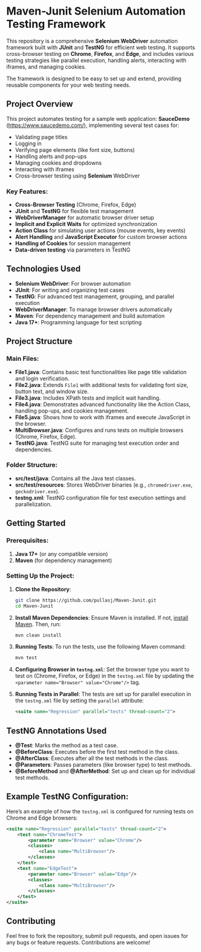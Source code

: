 # **Maven-Junit Selenium Automation Testing Framework**

This repository is a comprehensive **Selenium WebDriver** automation framework built with **JUnit** and **TestNG** for efficient web testing. It supports cross-browser testing on **Chrome**, **Firefox**, and **Edge**, and includes various testing strategies like parallel execution, handling alerts, interacting with iframes, and managing cookies.

The framework is designed to be easy to set up and extend, providing reusable components for your web testing needs.

## **Project Overview**

This project automates testing for a sample web application: **SauceDemo** (https://www.saucedemo.com/), implementing several test cases for:
- Validating page titles
- Logging in
- Verifying page elements (like font size, buttons)
- Handling alerts and pop-ups
- Managing cookies and dropdowns
- Interacting with iframes
- Cross-browser testing using **Selenium** WebDriver

### **Key Features:**
- **Cross-Browser Testing** (Chrome, Firefox, Edge)
- **JUnit** and **TestNG** for flexible test management
- **WebDriverManager** for automatic browser driver setup
- **Implicit and Explicit Waits** for optimized synchronization
- **Action Class** for simulating user actions (mouse events, key events)
- **Alert Handling** and **JavaScript Executor** for custom browser actions
- **Handling of Cookies** for session management
- **Data-driven testing** via parameters in TestNG

## **Technologies Used**

- **Selenium WebDriver**: For browser automation
- **JUnit**: For writing and organizing test cases
- **TestNG**: For advanced test management, grouping, and parallel execution
- **WebDriverManager**: To manage browser drivers automatically
- **Maven**: For dependency management and build automation
- **Java 17+**: Programming language for test scripting

## **Project Structure**

### **Main Files:**
- **File1.java**: Contains basic test functionalities like page title validation and login verification.
- **File2.java**: Extends `File1` with additional tests for validating font size, button text, and window size.
- **File3.java**: Includes XPath tests and implicit wait handling.
- **File4.java**: Demonstrates advanced functionality like the Action Class, handling pop-ups, and cookies management.
- **File5.java**: Shows how to work with iframes and execute JavaScript in the browser.
- **MultiBrowser.java**: Configures and runs tests on multiple browsers (Chrome, Firefox, Edge).
- **TestNG.java**: TestNG suite for managing test execution order and dependencies.

### **Folder Structure:**
- **src/test/java**: Contains all the Java test classes.
- **src/test/resources**: Stores WebDriver binaries (e.g., `chromedriver.exe`, `geckodriver.exe`).
- **testng.xml**: TestNG configuration file for test execution settings and parallelization.

## **Getting Started**

### **Prerequisites:**
1. **Java 17+** (or any compatible version)
2. **Maven** (for dependency management)

### **Setting Up the Project:**

1. **Clone the Repository**:
   ```bash
   git clone https://github.com/pullasj/Maven-Junit.git
   cd Maven-Junit
   ```

2. **Install Maven Dependencies**:
   Ensure Maven is installed. If not, [install Maven](https://maven.apache.org/install.html).
   Then, run:
   ```bash
   mvn clean install
   ```

3. **Running Tests**:
   To run the tests, use the following Maven command:
   ```bash
   mvn test
   ```

4. **Configuring Browser in `testng.xml`**:
   Set the browser type you want to test on (Chrome, Firefox, or Edge) in the `testng.xml` file by updating the `<parameter name="Browser" value="Chrome"/>` tag.

5. **Running Tests in Parallel**:
   The tests are set up for parallel execution in the `testng.xml` file by setting the `parallel` attribute:
   ```xml
   <suite name="Regression" parallel="tests" thread-count="2">
   ```

## **TestNG Annotations Used**
- **@Test**: Marks the method as a test case.
- **@BeforeClass**: Executes before the first test method in the class.
- **@AfterClass**: Executes after all the test methods in the class.
- **@Parameters**: Passes parameters (like browser type) to test methods.
- **@BeforeMethod** and **@AfterMethod**: Set up and clean up for individual test methods.

## **Example TestNG Configuration**:
Here’s an example of how the `testng.xml` is configured for running tests on Chrome and Edge browsers:
```xml
<suite name="Regression" parallel="tests" thread-count="2">
    <test name="ChromeTest">
        <parameter name="Browser" value="Chrome"/>
        <classes>
            <class name="MultiBrowser"/>
        </classes>
    </test>
    <test name="EdgeTest">
        <parameter name="Browser" value="Edge"/>
        <classes>
            <class name="MultiBrowser"/>
        </classes>
    </test>
</suite>
```

## **Contributing**
Feel free to fork the repository, submit pull requests, and open issues for any bugs or feature requests. Contributions are welcome!
